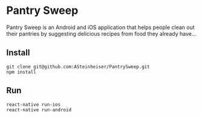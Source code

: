 # Pantry Sweep

Pantry Sweep is an Android and iOS application that helps people clean out their pantries by suggesting delicious recipes from food they already have...

## Install
```
git clone git@github.com:ASteinheiser/PantrySweep.git
npm install
```

## Run
```
react-native run-ios
react-native run-android
```
